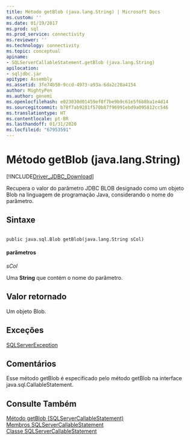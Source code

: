 ```yaml
---
title: Método getBlob (java.lang.String) | Microsoft Docs
ms.custom: ''
ms.date: 01/19/2017
ms.prod: sql
ms.prod_service: connectivity
ms.reviewer: ''
ms.technology: connectivity
ms.topic: conceptual
apiname:
- SQLServerCallableStatement.getBlob (java.lang.String)
apilocation:
- sqljdbc.jar
apitype: Assembly
ms.assetid: 3fe74b50-9ccd-4973-a93a-6da2c20a4154
author: MightyPen
ms.author: genemi
ms.openlocfilehash: e023030d01459ef0f7be9b9c61e5f6b8ba1e4d14
ms.sourcegitcommit: b78f7ab9281f570b87f96991ebd9a095812cc546
ms.translationtype: HT
ms.contentlocale: pt-BR
ms.lasthandoff: 01/31/2020
ms.locfileid: "67953591"
---
```

# <a name="getblob-method-javalangstring"></a>Método getBlob (java.lang.String)
[!INCLUDE[Driver_JDBC_Download](../../../includes/driver_jdbc_download.md)]

  Recupera o valor do parâmetro JDBC BLOB designado como um objeto Blob na linguagem de programação Java, considerando o nome do parâmetro.  
  
## <a name="syntax"></a>Sintaxe  
  
```  
  
public java.sql.Blob getBlob(java.lang.String sCol)  
```  
  
#### <a name="parameters"></a>parâmetros  
 *sCol*  
  
 Uma **String** que contém o nome do parâmetro.  
  
## <a name="return-value"></a>Valor retornado  
 Um objeto Blob.  
  
## <a name="exceptions"></a>Exceções  
 [SQLServerException](../../../connect/jdbc/reference/sqlserverexception-class.md)  
  
## <a name="remarks"></a>Comentários  
 Esse método getBlob é especificado pelo método getBlob na interface java.sql.CallableStatement.  
  
## <a name="see-also"></a>Consulte Também  
 [Método getBlob &#40;SQLServerCallableStatement&#41;](../../../connect/jdbc/reference/getblob-method-sqlservercallablestatement.md)   
 [Membros SQLServerCallableStatement](../../../connect/jdbc/reference/sqlservercallablestatement-members.md)   
 [Classe SQLServerCallableStatement](../../../connect/jdbc/reference/sqlservercallablestatement-class.md)  
  
  

